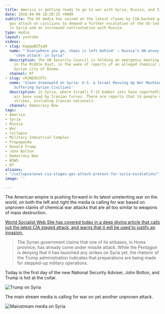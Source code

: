 ```yaml
---
title: America is getting ready to go to war with Syria, Russia, and Iran
date: 2018-04-09 18:20:25 +0000
subtitle: The US media has seized on the latest claims by CIA-backed groups of a poison
  gas attack on civilians to demand a further escalation of the US-led war for regime-change
  in Syria and an increased confrontation with Russia.
type: media
layout: youtube
videos:
- slug: KwpgwBZTyqM
  name: "'Everywhere you go, chaos is left behind' – Russia’s UN envoy to US over
    'chem attack' in Syria"
  description: The UN Security Council is holding an emergency meeting on security
    in the Middle East, in the wake of reports of an alleged chemical attack in the
    Syrian city of Douma.
  channel: RT
- slug: vRJNEOkCFTc
  name: 'Glenn Greenwald on Syria: U.S. & Israel Revving Up War Machine Won’t Help
    Suffering Syrian Civilians'
  description: in Syria, where Israeli F-15 bomber jets have reportedly bombed a Syrian
    air base used by Iranian forces. There are reports that 14 people died in the
    strikes, including Iranian nationals.
  channel: Democracy Now
tags:
- America
- Syria
- Russia
- War
- Collapse
- Military Industrial Complex
- Propaganda
- Donald Trump
- John Bolton
- Democracy Now
- WSWS
- RT
aliases:
- "/collapse/wsws-cia-stages-gas-attack-pretext-for-syria-escalation/"
image: ''

---
```

The American empire is pushing forward in its latest unrelenting war on the world, on both the left and right the media is calling for war based on unproven claims of chemical war attacks that are all too similar to weapons of mass destruction.

[World Socialist Web Site has covered today in a deep diving article that calls out the latest CIA staged attack, and warns that it will be used to justify an invasion.](http://www.wsws.org/en/articles/2018/04/09/pers-a09.html "CIA stages gas attack pretext for Syria escalation")

> The Syrian government claims that one of its airbases, in Homs province, has already come under missile attack. While the Pentagon is denying that it has launched any strikes on Syria yet, the rhetoric of the Trump administration indicates that preparations are being made for stepped-up military operations.

Today is the first day of the new National Security Adviser, John Bolton, and Trump is hot at the collar.

![Trump on Syria](/uploads/2018/04/10/2018-04-09-trump-syria.jpg)

The main stream media is calling for war on yet another unproven attack.

![Mainstream media on Syria](/uploads/2018/04/10/2018-04-09-war-on-syria.jpg)
